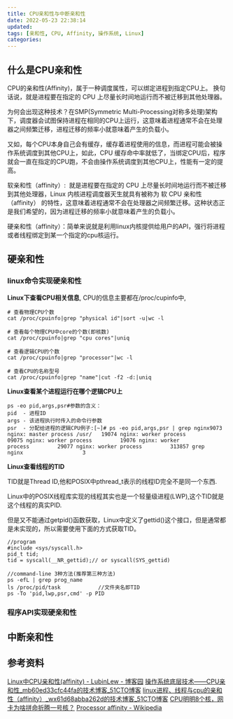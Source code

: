 ```yaml
---
title: CPU亲和性与中断亲和性
date: 2022-05-23 22:38:14
updated:
tags: [亲和性, CPU, Affinity, 操作系统, Linux]
categories:
---
```


## 什么是CPU亲和性
CPU的亲和性(Affinity)，属于一种调度属性，可以绑定进程到指定CPU上。 换句话说，就是进程要在指定的 CPU 上尽量长时间地运行而不被迁移到其他处理器。

为何会出现这种技术？在SMP(Symmetric Multi-Processing对称多处理)架构下，调度器会试图保持进程在相同的CPU上运行，这意味着进程通常不会在处理器之间频繁迁移，进程迁移的频率小就意味着产生的负载小。

又如，每个CPU本身自己会有缓存，缓存着进程使用的信息，而进程可能会被操作系统调度到其他CPU上，如此，CPU 缓存命中率就低了，当绑定CPU后，程序就会一直在指定的CPU跑，不会由操作系统调度到其他CPU上，性能有一定的提高。

软亲和性（affinity）:  就是进程要在指定的 CPU 上尽量长时间地运行而不被迁移到其他处理器，Linux 内核进程调度器天生就具有被称为 软 CPU 亲和性（affinity） 的特性，这意味着进程通常不会在处理器之间频繁迁移。这种状态正是我们希望的，因为进程迁移的频率小就意味着产生的负载小。

硬亲和性（affinity）：简单来说就是利用linux内核提供给用户的API，强行将进程或者线程绑定到某一个指定的cpu核运行。

## 硬亲和性
### linux命令实现硬亲和性
**Linux下查看CPU相关信息**, CPU的信息主要都在/proc/cupinfo中,
```
# 查看物理CPU个数
cat /proc/cpuinfo|grep "physical id"|sort -u|wc -l

# 查看每个物理CPU中core的个数(即核数)
cat /proc/cpuinfo|grep "cpu cores"|uniq

# 查看逻辑CPU的个数
cat /proc/cpuinfo|grep "processor"|wc -l

# 查看CPU的名称型号
cat /proc/cpuinfo|grep "name"|cut -f2 -d:|uniq
```
**Linux查看某个进程运行在哪个逻辑CPU上**
```
ps -eo pid,args,psr#参数的含义：
pid  - 进程ID
args - 该进程执行时传入的命令行参数
psr  - 分配给进程的逻辑CPU例子:[~]# ps -eo pid,args,psr | grep nginx9073 nginx: master process /usr/   19074 nginx: worker process         09075 nginx: worker process         19076 nginx: worker process         29077 nginx: worker process         313857 grep nginx                   3
```
**Linux查看线程的TID**

TID就是Thread ID,他和POSIX中pthread_t表示的线程ID完全不是同一个东西.

Linux中的POSIX线程库实现的线程其实也是一个轻量级进程(LWP),这个TID就是这个线程的真实PID.

但是又不能通过getpid()函数获取，Linux中定义了gettid()这个接口，但是通常都是未实现的，所以需要使用下面的方式获取TID。
```
//program
#include <sys/syscall.h>  
pid_t tid;
tid = syscall(__NR_gettid);// or syscall(SYS_gettid)  

//command-line 3种方法(推荐第三种方法)
ps -efL | grep prog_name
ls /proc/pid/task            //文件夹名即TID
ps -To 'pid,lwp,psr,cmd' -p PID
```

### 程序API实现硬亲和性

## 中断亲和性

## 参考资料
[Linux中CPU亲和性(affinity) - LubinLew - 博客园](https://www.cnblogs.com/lubinlew/p/cpu_affinity.html)
[操作系统底层技术——CPU亲和性_mb60ed33cfc44fa的技术博客_51CTO博客](https://blog.51cto.com/u_15302006/3075968)
[linux进程、线程与cpu的亲和性（affinity）_wx61d68abba262d的技术博客_51CTO博客](https://blog.51cto.com/u_15484754/4907846)
[CPU明明8个核，网卡为啥拼命折腾一号核？](https://mp.weixin.qq.com/s?__biz=MzIyNjMxOTY0NA==&mid=2247484717&idx=1&sn=2c1dd6c389c8476eb4fd178c714eaafc&scene=21#wechat_redirect)
[Processor affinity - Wikipedia](https://en.wikipedia.org/wiki/Processor_affinity)